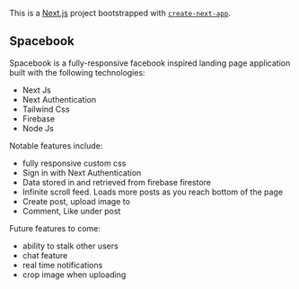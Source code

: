 This is a [Next.js](https://nextjs.org/) project bootstrapped with [`create-next-app`](https://github.com/vercel/next.js/tree/canary/packages/create-next-app).

## Spacebook

Spacebook is a fully-responsive facebook inspired landing page application built with the following technologies:

- Next Js
- Next Authentication
- Tailwind Css
- Firebase
- Node Js

Notable features include:

- fully responsive custom css
- Sign in with Next Authentication
- Data stored in and retrieved from firebase firestore
- Infinite scroll feed. Loads more posts as you reach bottom of the page
- Create post, upload image to 
- Comment, Like under post


Future features to come:
- ability to stalk other users
- chat feature
- real time notifications
- crop image when uploading
